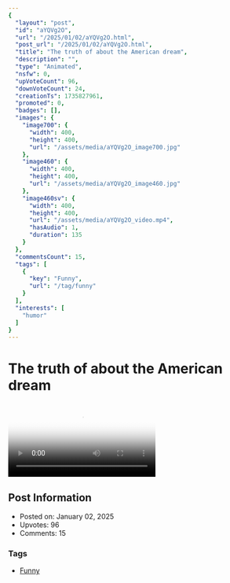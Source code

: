 ```yaml
---
{
  "layout": "post",
  "id": "aYQVg2O",
  "url": "/2025/01/02/aYQVg2O.html",
  "post_url": "/2025/01/02/aYQVg2O.html",
  "title": "The truth of about the American dream",
  "description": "",
  "type": "Animated",
  "nsfw": 0,
  "upVoteCount": 96,
  "downVoteCount": 24,
  "creationTs": 1735827961,
  "promoted": 0,
  "badges": [],
  "images": {
    "image700": {
      "width": 400,
      "height": 400,
      "url": "/assets/media/aYQVg2O_image700.jpg"
    },
    "image460": {
      "width": 400,
      "height": 400,
      "url": "/assets/media/aYQVg2O_image460.jpg"
    },
    "image460sv": {
      "width": 400,
      "height": 400,
      "url": "/assets/media/aYQVg2O_video.mp4",
      "hasAudio": 1,
      "duration": 135
    }
  },
  "commentsCount": 15,
  "tags": [
    {
      "key": "Funny",
      "url": "/tag/funny"
    }
  ],
  "interests": [
    "humor"
  ]
}
---
```


# The truth of about the American dream

<video controls playsinline loop poster="/assets/media/aYQVg2O_image460.jpg">
  <source src="/assets/media/aYQVg2O_video.mp4" type="video/mp4">
  Your browser does not support the video tag.
</video>

## Post Information

- Posted on: January 02, 2025
- Upvotes: 96
- Comments: 15

### Tags

- [Funny](/tag/Funny)
